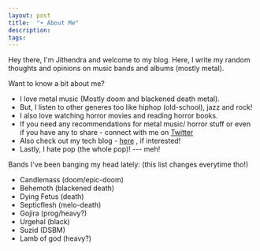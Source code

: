 ```yaml
---
layout: post
title:  "☀︎ About Me"
description: 
tags: 
---
```


Hey there, I'm Jithendra and welcome to my blog. Here, I write my random thoughts and opinions on music bands and albums (mostly metal).

Want to know a bit about me?
- I love metal music (Mostly doom and blackened death metal).
- But, I listen to other generes too like hiphop (old-school), jazz and rock!
- I also love watching horror movies and reading horror books.
- If you need any recommendations for metal music/ horror stuff or even if you have any to share - connect with me on [Twitter](https://twitter.com/jithendrabsy) 
- Also check out my tech blog - [here](https://jithendrabsy.github.io/blog/) , if interested!
- Lastly, I hate pop (the whole pop)! --- meh!


Bands I've been banging my head lately: (this list changes everytime tho!)

- Candlemass (doom/epic-doom)
- Behemoth (blackened death)
- Dying Fetus (death)
- Septicflesh (melo-death)
- Gojira (prog/heavy?)
- Urgehal (black)
- Suzid (DSBM)
- Lamb of god (heavy?)
